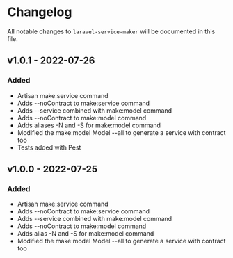 # Changelog

All notable changes to `laravel-service-maker` will be documented in this file.

## v1.0.1 - 2022-07-26

### Added

- Artisan make:service command
- Adds --noContract to make:service command
- Adds --service combined with make:model command
- Adds --noContract to make:model command
- Adds aliases -N and -S for make:model command
- Modified the make:model Model --all to generate a service with contract too
- Tests added with Pest

## v1.0.0 - 2022-07-25

### Added

- Artisan make:service command
- Adds --noContract to make:service command
- Adds --service combined with make:model command
- Adds --noContract to make:model command
- Adds alias -N and -S for make:model command
- Modified the make:model Model --all to generate a service with contract too
